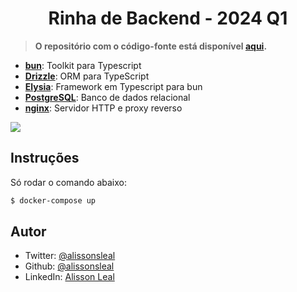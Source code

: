 <h1 align="center">Rinha de Backend - 2024 Q1</h1>

> **O repositório com o código-fonte está disponível [aqui](https://github.com/alissonsleal/rinha_de_backend_2024_q1_bun).**

- [**bun**](https://bun.sh): Toolkit para Typescript
- [**Drizzle**](https://orm.drizzle.team): ORM para TypeScript
- [**Elysia**](https://elysiajs.com): Framework em Typescript para bun
- [**PostgreSQL**](https://orm.drizzle.team/docs/get-started-postgresql): Banco de dados relacional
- [**nginx**](https://nginx.org): Servidor HTTP e proxy reverso

![](https://i.imgur.com/AXJvD2J.png)

## Instruções

Só rodar o comando abaixo:

```sh
$ docker-compose up
```

## Autor

- Twitter: [@alissonsleal](https://twitter.com/alissonsleal)
- Github: [@alissonsleal](https://github.com/alissonsleal)
- LinkedIn: [Alisson Leal](https://www.linkedin.com/in/alissonsleal/)
